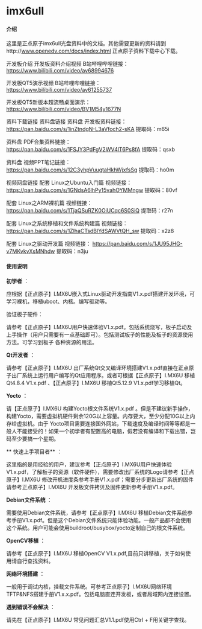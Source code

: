 # imx6ull

#### 介绍
这里是正点原子imx6ull光盘资料中的文档。其他需要更新的资料请到http://www.openedv.com/docs/index.html 正点原子资料下载中心下载。

开发板介绍 
开发板资料介绍视频 B站哔哩哔哩链接： https://www.bilibili.com/video/av68994676

开发板QT5演示视频 B站哔哩哔哩链接： https://www.bilibili.com/video/av61255737

开发板QT5新版本超流畅桌面演示：https://www.bilibili.com/video/BV1M54y1677N

资料下载链接 
资料盘链接 
资料盘 开发板资料链接： https://pan.baidu.com/s/1inZtndgN-L3aVfoch2-sKA 提取码：m65i

资料盘 PDF合集资料链接： https://pan.baidu.com/s/1FSJY3PdFgV2WV4lT6Ps8fA 提取码：qsxb

资料盘 视频PPT笔记链接： https://pan.baidu.com/s/12C3yhpVuugtaHkhWjxfsSg 提取码：ho0m

视频网盘链接 
配套 Linux之Ubuntu入门篇 视频链接： https://pan.baidu.com/s/1GNdsA6lhPy15vahOYMMngw 提取码：80vf

配套 Linux之ARM裸机篇 视频链接： https://pan.baidu.com/s/1TjaQSuRZK0OiUCqc6S0SiQ 提取码：r27n

配套 Linux之系统移植和文件系统构建篇 视频链接： https://pan.baidu.com/s/1ZlhaCTsdBlYdSAWVtQH_sw 提取码：x2z8

配套 Linux之驱动开发篇 视频链接： https://pan.baidu.com/s/1JU95JHG-v7MKvkvXsMNhdw 提取码：n3ju


#### 使用说明

  **初学者** ：

 应根据【正点原子】I.MX6U嵌入式Linux驱动开发指南V1.x.pdf搭建开发环境，可学习裸机，移植uboot、内核。编写驱动等。

 验证板子硬件：

 请参考【正点原子】I.MX6U用户快速体验V1.x.pdf。包括系统烧写，板子启动及上手操作（用户只需要有一点基础即可）。包括测试板子的性能及板子的资源使用方法。可学习到板子
 各种资源的用法。

  **Qt开发者** ： 

 请参考【正点原子】I.MX6U 出厂系统Qt交叉编译环境搭建V1.x.pdf直接在正点原子出厂系统上运行用户编写的Qt应用程序。或者可根据【正点原子】I.MX6U 移植Qt4.8.4 V1.x.pdf 
 、【正点原子】I.MX6U 移植Qt5.12.9 V1.x.pdf学习移植Qt。

  **Yocto** ：

 请【正点原子】I.MX6U 构建Yocto根文件系统V1.x.pdf 。但是不建议新手操作，构建Yocto，需要虚拟机硬件剩余120G以上容量。内存要大，至少分配10G以上内存给虚拟机。由于 
 Yocto项目需要连接国外网站，下载速度及编译时间等等都是一般人不能接受的！如果一个初学者有配置高的电脑，假若没有编译和下载出错，岂码至少要搞一个星期。

 ** 快速上手项目者** ：

这里指的是用经验的用户，建议参考【正点原子】I.MX6U用户快速体验V1.x.pdf，了解板子的资源（软件硬件），需要修改出厂系统的Logo请参考【正点原子】I.MX6U 修改开机进度条参考手册V1.x.pdf；需要分步更新出厂系统的固件请参考正点原子】I.MX6U 开发板文件拷贝及固件更新参考手册V1.x.pdf。

  **Debian文件系统** ：

需要使用Debian文件系统，请参考【正点原子】I.MX6U 移植Debian文件系统参考手册V1.x.pdf。但是这个Debian文件系统只能体验功能。一般产品都不会使用这个系统。用户可能会使用buildroot/busybox/yocto定制自己的根文件系统。

  **OpenCV移植** ：

请参考【正点原子】I.MX6U 移植OpenCV V1.x.pdf,目前只讲移植，关于如何使用请自行查找资料。

  **网络环境搭建** ：

一般用于调试内核，挂载文件系统。可参考正点原子】I.MX6U网络环境TFTP&NFS搭建手册V1.x.x.pdf。包括电脑直连开发板，或者局域网内连接设置。
 
  **遇到错误不会解决** ：

 请先在【正点原子】I.MX6U 常见问题汇总V1.1.pdf使用Ctrl + F用关键字查找。